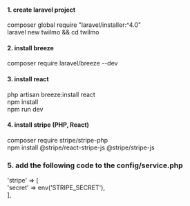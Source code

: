 #### 1. create laravel project <br>
composer global require "laravel/installer:^4.0" <br>
laravel new twilmo && cd twilmo

#### 2. install breeze
composer require laravel/breeze --dev

#### 3. install react
php artisan breeze:install react <br>
npm install     <br>
npm run dev     <br>

#### 4. install stripe (PHP, React)
composer require stripe/stripe-php  <br>
npm install @stripe/react-stripe-js @stripe/stripe-js  

### 5. add the following code to the config/service.php

'stripe' => [                <br>
        'secret' => env('STRIPE_SECRET'),    <br>
    ],                       <br>



